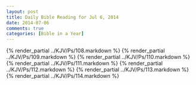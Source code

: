 ```yaml
---
layout: post
title: Daily Bible Reading for Jul 6, 2014
date: 2014-07-06
comments: true
categories: [Bible in a Year]
---
```

{% render_partial ../KJV/Ps/108.markdown %}
{% render_partial ../KJV/Ps/109.markdown %}
{% render_partial ../KJV/Ps/110.markdown %}
{% render_partial ../KJV/Ps/111.markdown %}
{% render_partial ../KJV/Ps/112.markdown %}
{% render_partial ../KJV/Ps/113.markdown %}
{% render_partial ../KJV/Ps/114.markdown %}
